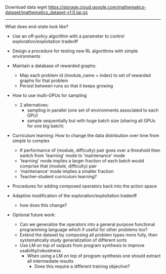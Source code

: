 Download data
wget https://storage.cloud.google.com/mathematics-dataset/mathematics_dataset-v1.0.tar.gz
____

What does end-state look like?

- Use an off-policy algorithm with a parameter to control exploration/exploitation tradeoff

- Design a procedure for testing new RL algorithms with simple environments

- Maintain a database of rewarded graphs:
    - Map each problem id (module_name + index) to set of rewarded graphs for that problem
    - Persist between runs so that it keeps growing

- How to use multi-GPUs for sampling
    - 2 alternatives:
        - sampling in parallel (one set of environments associated to each GPU)
        - sample sequentially but with huge batch size (sharing all GPUs for one big batch) 

- Curriculum learning: How to change the data distribution over time from simple to complex
    - If performance of (module, difficulty) pair goes over a threshold then switch from 'learning' mode to 'maintenance' mode
    - 'learning' mode implies a larger fraction of each batch would comprise that (module, difficulty) pair
    - 'maintenance' mode  implies a smaller fraction
    - Teacher-student curriculum learning?
    
- Procedures for adding composed operators back into the action space

- Adaptive modification of the exploration/exploitation tradeoff
    - how does this change?

- Optional future work:
    - Can we generalize the operators into a general purpose functional programming language which if useful for other problems too?
    - Extend the dataset by composing all problem types more fully, then systematically study generalization of different sorts
    - Use LM on top of outputs from program synthesis to improve usability/robustness
        - When using a LM on top of program synthesis one should extract all intermediate results
            - Does this require a different training objective?
    